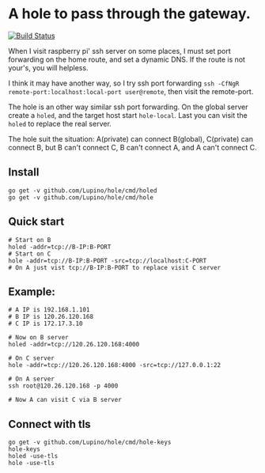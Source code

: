 A hole to pass through the gateway.
==================================

[![Build Status](https://travis-ci.org/Lupino/hole.svg?branch=master)](https://travis-ci.org/Lupino/hole)

When I visit raspberry pi' ssh server on some places,
I must set port forwarding on the home route, and set a dynamic DNS.
If the route is not your's, you will helpless.

I think it may have another way, so I try ssh port forwarding `ssh -CfNgR remote-port:localhost:local-port user@remote`, then visit the remote-port.

The hole is an other way similar ssh port forwarding.
On the global server create a `holed`, and the target host start `hole-local`.
Last you can visit the `holed` to replace the real server.

The hole suit the situation: A(private) can connect B(global), C(private) can connect B,
but B can't connect C, B can't connect A, and A can't connect C.

Install
-------

    go get -v github.com/Lupino/hole/cmd/holed
    go get -v github.com/Lupino/hole/cmd/hole

Quick start
-----------

    # Start on B
    holed -addr=tcp://B-IP:B-PORT
    # Start on C
    hole -addr=tcp://B-IP:B-PORT -src=tcp://localhost:C-PORT
    # On A just vist tcp://B-IP:B-PORT to replace visit C server

Example:
-------

    # A IP is 192.168.1.101
    # B IP is 120.26.120.168
    # C IP is 172.17.3.10

    # Now on B server
    holed -addr=tcp://120.26.120.168:4000

    # On C server
    hole -addr=tcp://120.26.120.168:4000 -src=tcp://127.0.0.1:22

    # On A server
    ssh root@120.26.120.168 -p 4000

    # Now A can visit C via B server

Connect with tls
----------------

    go get -v github.com/Lupino/hole/cmd/hole-keys
    hole-keys
    holed -use-tls
    hole -use-tls
